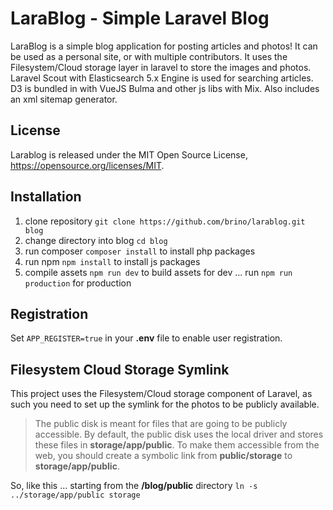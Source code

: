 # LaraBlog - Simple Laravel Blog

LaraBlog is a simple blog application for posting articles and photos! It can be used as a personal site, or with multiple contributors.
It uses the Filesystem/Cloud storage layer in laravel to store the images and photos. Laravel Scout with Elasticsearch 5.x Engine is used for searching articles. D3 is bundled in with VueJS Bulma and 
other js libs with Mix. Also includes an xml sitemap generator.

## License

Larablog is released under the MIT Open Source License, <https://opensource.org/licenses/MIT>.

## Installation

1. clone repository `git clone https://github.com/brino/larablog.git blog`
2. change directory into blog `cd blog`
2. run composer `composer install` to install php packages
3. run npm `npm install` to install js packages
4. compile assets `npm run dev` to build assets for dev ... run `npm run production` for production

## Registration

Set `APP_REGISTER=true` in your **.env** file to enable user registration.

## Filesystem Cloud Storage Symlink

This project uses the Filesystem/Cloud storage component of Laravel, as such you need to set up the symlink for the photos to be publicly available.

> The public disk is meant for files that are going to be publicly accessible. By default, the public disk uses the local 
> driver and stores these files in **storage/app/public**. To make them accessible from the web, you should create a symbolic 
> link from **public/storage** to **storage/app/public**.

So, like this ... starting from the **/blog/public** directory `ln -s ../storage/app/public storage`

